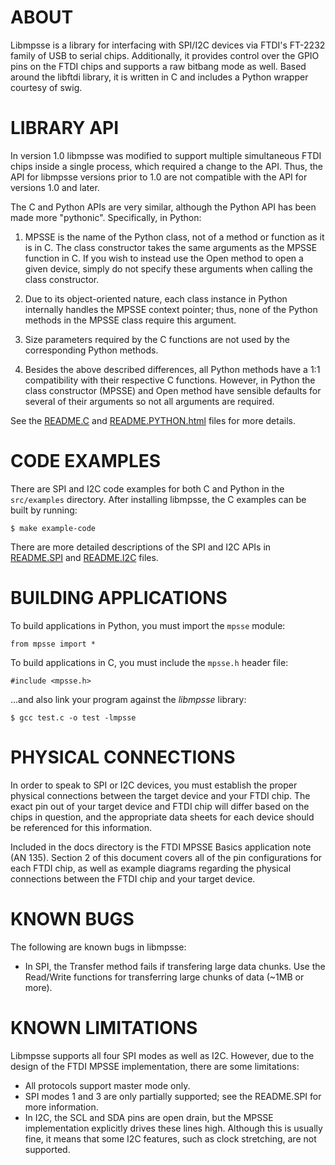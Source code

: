 # ABOUT

Libmpsse is a library for interfacing with SPI/I2C devices via FTDI's FT-2232 family of USB to serial
chips. Additionally, it provides control over the GPIO pins on the FTDI chips and supports a raw
bitbang mode as well. Based around the libftdi library, it is written in C and includes a Python wrapper 
courtesy of swig.

# LIBRARY API

In version 1.0 libmpsse was modified to support multiple simultaneous FTDI chips inside a single process,
which required a change to the API. Thus, the API for libmpsse versions prior to 1.0 are not compatible with 
the API for versions 1.0 and later.

The C and Python APIs are very similar, although the Python API has been made more "pythonic". Specifically,
in Python:

1. MPSSE is the name of the Python class, not of a method or function as it is in C. The class 
   constructor takes the same arguments as the MPSSE function in C. If you wish to instead use 
   the Open method to open a given device, simply do not specify these arguments when calling 
   the class constructor.

2. Due to its object-oriented nature, each class instance in Python internally handles the MPSSE
   context pointer; thus, none of the Python methods in the MPSSE class require this argument.

3. Size parameters required by the C functions are not used by the corresponding Python methods.

4. Besides the above described differences, all Python methods have a 1:1 compatibility with their
   respective C functions. However, in Python the class constructor (MPSSE) and Open method have 
   sensible defaults for several of their arguments so not all arguments are required. 

See the [README.C](docs/README.C) and [README.PYTHON.html](docs/README.PYTHON.html) files for more details.

# CODE EXAMPLES

There are SPI and I2C code examples for both C and Python in the `src/examples` directory. After installing
libmpsse, the C examples can be built by running:

    $ make example-code

There are more detailed descriptions of the SPI and I2C APIs in [README.SPI](docs/README.SPI) and [README.I2C](docs/README.I2C) files.

# BUILDING APPLICATIONS
	
To build applications in Python, you must import the `mpsse` module:

    from mpsse import *

To build applications in C, you must include the `mpsse.h` header file:

    #include <mpsse.h>

...and also link your program against the *libmpsse* library:

    $ gcc test.c -o test -lmpsse

# PHYSICAL CONNECTIONS

In order to speak to SPI or I2C devices, you must establish the proper physical connections between the target
device and your FTDI chip. The exact pin out of your target device and FTDI chip will differ based on the chips
in question, and the appropriate data sheets for each device should be referenced for this information.

Included in the docs directory is the FTDI MPSSE Basics application note (AN 135). Section 2 of this document
covers all of the pin configurations for each FTDI chip, as well as example diagrams regarding the physical
connections between the FTDI chip and your target device.

# KNOWN BUGS

The following are known bugs in libmpsse:

-   In SPI, the Transfer method fails if transfering large data chunks. Use the Read/Write functions 
    for transferring large chunks of data (~1MB or more).

# KNOWN LIMITATIONS

Libmpsse supports all four SPI modes as well as I2C. However, due to the design of the FTDI MPSSE implementation,
there are some limitations:

- All protocols support master mode only.
- SPI modes 1 and 3 are only partially supported; see the README.SPI for more information.
- In I2C, the SCL and SDA pins are open drain, but the MPSSE implementation explicitly drives these lines high.
  Although this is usually fine, it means that some I2C features, such as clock stretching, are not supported.

